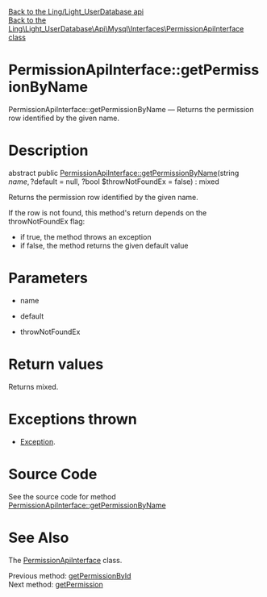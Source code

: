 [Back to the Ling/Light_UserDatabase api](https://github.com/lingtalfi/Light_UserDatabase/blob/master/doc/api/Ling/Light_UserDatabase.md)<br>
[Back to the Ling\Light_UserDatabase\Api\Mysql\Interfaces\PermissionApiInterface class](https://github.com/lingtalfi/Light_UserDatabase/blob/master/doc/api/Ling/Light_UserDatabase/Api/Mysql/Interfaces/PermissionApiInterface.md)


PermissionApiInterface::getPermissionByName
================



PermissionApiInterface::getPermissionByName — Returns the permission row identified by the given name.




Description
================


abstract public [PermissionApiInterface::getPermissionByName](https://github.com/lingtalfi/Light_UserDatabase/blob/master/doc/api/Ling/Light_UserDatabase/Api/Mysql/Interfaces/PermissionApiInterface/getPermissionByName.md)(string $name, ?$default = null, ?bool $throwNotFoundEx = false) : mixed




Returns the permission row identified by the given name.

If the row is not found, this method's return depends on the throwNotFoundEx flag:
- if true, the method throws an exception
- if false, the method returns the given default value




Parameters
================


- name

    

- default

    

- throwNotFoundEx

    


Return values
================

Returns mixed.


Exceptions thrown
================

- [Exception](http://php.net/manual/en/class.exception.php).&nbsp;







Source Code
===========
See the source code for method [PermissionApiInterface::getPermissionByName](https://github.com/lingtalfi/Light_UserDatabase/blob/master/Api/Mysql/Interfaces/PermissionApiInterface.php#L66-L66)


See Also
================

The [PermissionApiInterface](https://github.com/lingtalfi/Light_UserDatabase/blob/master/doc/api/Ling/Light_UserDatabase/Api/Mysql/Interfaces/PermissionApiInterface.md) class.

Previous method: [getPermissionById](https://github.com/lingtalfi/Light_UserDatabase/blob/master/doc/api/Ling/Light_UserDatabase/Api/Mysql/Interfaces/PermissionApiInterface/getPermissionById.md)<br>Next method: [getPermission](https://github.com/lingtalfi/Light_UserDatabase/blob/master/doc/api/Ling/Light_UserDatabase/Api/Mysql/Interfaces/PermissionApiInterface/getPermission.md)<br>

